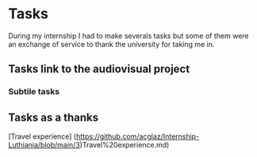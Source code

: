 # Tasks
During my internship I had to make severals tasks but some of them were an exchange of service to thank the university for taking me in. 
## Tasks link to the audiovisual project
### Subtile tasks
## Tasks as a thanks 
[Travel experience] (https://github.com/acglaz/Internship-Luthiania/blob/main/3)Travel%20experience.md) 
